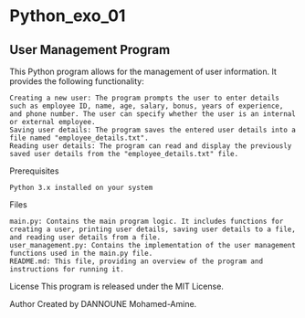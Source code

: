 # Python_exo_01

## User Management Program

This Python program allows for the management of user information. It provides the following functionality:

    Creating a new user: The program prompts the user to enter details such as employee ID, name, age, salary, bonus, years of experience, and phone number. The user can specify whether the user is an internal or external employee.
    Saving user details: The program saves the entered user details into a file named "employee_details.txt".
    Reading user details: The program can read and display the previously saved user details from the "employee_details.txt" file.

Prerequisites

    Python 3.x installed on your system

Files

    main.py: Contains the main program logic. It includes functions for creating a user, printing user details, saving user details to a file, and reading user details from a file.
    user_management.py: Contains the implementation of the user management functions used in the main.py file.
    README.md: This file, providing an overview of the program and instructions for running it.

License
This program is released under the MIT License.

Author
Created by DANNOUNE Mohamed-Amine.
